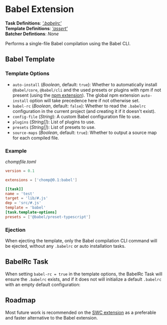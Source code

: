 # Babel Extension

**Task Definitions**: _['.babelrc'](#babelrc-task)_<br/>
**Template Definitions**: _['assert'](#babel-template)_<br/>
**Batcher Defintions**: _None_

Performs a single-file Babel compilation using the Babel CLI.

## Babel Template

### Template Options

* `auto-install` (_Boolean_, default: `true`): Whether to automatically install `@babel/core`, `@babel/cli` and the used presets or plugins with npm if not present (using the [npm extension](npm.md)). The global npm extension `auto-install` option will take precedence here if not otherwise set.
* `babel-rc` (_Boolean_, default: `false`): Whether to read the `.babelrc` configuration in the current project (and creating it if it doesn't exist).
* `config-file` (_String_): A custom Babel configuration file to use.
* `plugins` (_String[]_): List of plugins to use.
* `presets` (_String[]_): List of presets to use.
* `source-maps` (_Boolean_, default: `true`): Whether to output a source map for each compiled file.

### Example

_chompfile.toml_
```toml
version = 0.1

extensions = ['chomp@0.1:babel']

[[task]]
name = 'test'
target = 'lib/#.js'
dep = 'src/#.js'
template = 'babel'
[task.template-options]
presets = ['@babel/preset-typescript']
```

### Ejection

When ejecting the template, only the Babel compilation CLI command will be ejected, without any `.babelrc` or auto installation tasks.

## BabelRc Task

When setting `babel-rc = true` in the template options, the BabelRc Task will ensure the `.babelrc` exists, and if it does not will initialize a default `.babelrc` with an empty default configuration:

## Roadmap

Most future work is recommended on the [SWC extension](swc.md) as a preferable and faster alternative to the Babel extension.
